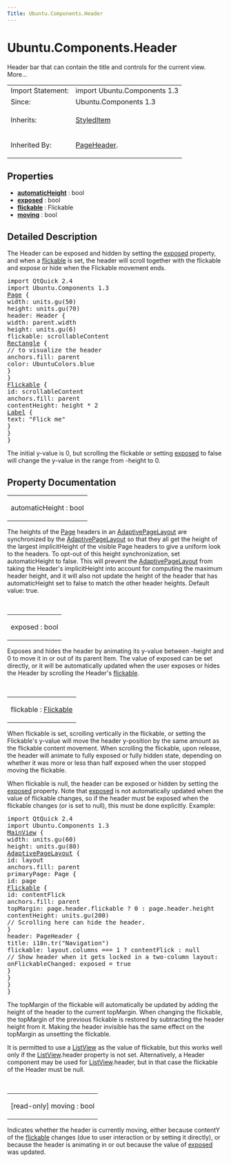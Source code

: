 ```yaml
---
Title: Ubuntu.Components.Header
---
```


# Ubuntu.Components.Header

<span class="subtitle"></span>
<!-- $$$Header-brief -->
<p>Header bar that can contain the title and controls for the current view. More...</p>
<!-- @@@Header -->
<table class="alignedsummary">
<tr><td class="memItemLeft rightAlign topAlign"> Import Statement:</td><td class="memItemRight bottomAlign"> import Ubuntu.Components 1.3</td></tr><tr><td class="memItemLeft rightAlign topAlign"> Since:</td><td class="memItemRight bottomAlign">  Ubuntu.Components 1.3</td></tr><tr><td class="memItemLeft rightAlign topAlign"> Inherits:</td><td class="memItemRight bottomAlign"> <p><a href="Ubuntu.Components.StyledItem.md">StyledItem</a></p>
</td></tr><tr><td class="memItemLeft rightAlign topAlign"> Inherited By:</td><td class="memItemRight bottomAlign"> <p><a href="Ubuntu.Components.PageHeader.md">PageHeader</a>.</p>
</td></tr></table><ul>
</ul>
<h2 id="properties">Properties</h2>
<ul>
<li class="fn"><b><b><a href="#automaticHeight-prop">automaticHeight</a></b></b> : bool</li>
<li class="fn"><b><b><a href="#exposed-prop">exposed</a></b></b> : bool</li>
<li class="fn"><b><b><a href="#flickable-prop">flickable</a></b></b> : Flickable</li>
<li class="fn"><b><b><a href="#moving-prop">moving</a></b></b> : bool</li>
</ul>
<!-- $$$Header-description -->
<h2 id="details">Detailed Description</h2>
</p>
<p>The Header can be exposed and hidden by setting the <a href="#exposed-prop">exposed</a> property, and when a <a href="#flickable-prop">flickable</a> is set, the header will scroll together with the flickable and expose or hide when the Flickable movement ends.</p>
<pre class="qml">import QtQuick 2.4
import Ubuntu.Components 1.3
<span class="type"><a href="Ubuntu.Components.Page.md">Page</a></span> {
<span class="name">width</span>: <span class="name">units</span>.<span class="name">gu</span>(<span class="number">50</span>)
<span class="name">height</span>: <span class="name">units</span>.<span class="name">gu</span>(<span class="number">70</span>)
<span class="name">header</span>: <span class="name">Header</span> {
<span class="name">width</span>: <span class="name">parent</span>.<span class="name">width</span>
<span class="name">height</span>: <span class="name">units</span>.<span class="name">gu</span>(<span class="number">6</span>)
<span class="name">flickable</span>: <span class="name">scrollableContent</span>
<span class="type"><a href="QtQuick.Rectangle.md">Rectangle</a></span> {
<span class="comment">// to visualize the header</span>
<span class="name">anchors</span>.fill: <span class="name">parent</span>
<span class="name">color</span>: <span class="name">UbuntuColors</span>.<span class="name">blue</span>
}
}
<span class="type"><a href="QtQuick.Flickable.md">Flickable</a></span> {
<span class="name">id</span>: <span class="name">scrollableContent</span>
<span class="name">anchors</span>.fill: <span class="name">parent</span>
<span class="name">contentHeight</span>: <span class="name">height</span> <span class="operator">*</span> <span class="number">2</span>
<span class="type"><a href="Ubuntu.Components.Label.md">Label</a></span> {
<span class="name">text</span>: <span class="string">&quot;Flick me&quot;</span>
}
}
}</pre>
<p>The initial y-value is 0, but scrolling the flickable or setting <a href="#exposed-prop">exposed</a> to false will change the y-value in the range from -height to 0.</p>
<!-- @@@Header -->
<h2>Property Documentation</h2>
<!-- $$$automaticHeight -->
<table class="qmlname"><tr valign="top" id="automaticHeight-prop"><td class="tblQmlPropNode"><p><span class="name">automaticHeight</span> : <span class="type">bool</span></p></td></tr></table><p>The heights of the <a href="Ubuntu.Components.Page.md">Page</a> headers in an <a href="Ubuntu.Components.AdaptivePageLayout.md">AdaptivePageLayout</a> are synchronized by the <a href="Ubuntu.Components.AdaptivePageLayout.md">AdaptivePageLayout</a> so that they all get the height of the largest implicitHeight of the visible Page headers to give a uniform look to the headers. To opt-out of this height synchronization, set automaticHeight to false. This will prevent the <a href="Ubuntu.Components.AdaptivePageLayout.md">AdaptivePageLayout</a> from taking the Header's implicitHeight into account for computing the maximum header height, and it will also not update the height of the header that has automaticHeight set to false to match the other header heights. Default value: true.</p>
<!-- @@@automaticHeight -->
<br/>
<!-- $$$exposed -->
<table class="qmlname"><tr valign="top" id="exposed-prop"><td class="tblQmlPropNode"><p><span class="name">exposed</span> : <span class="type">bool</span></p></td></tr></table><p>Exposes and hides the header by animating its y-value between -height and 0 to move it in or out of its parent Item. The value of exposed can be set directly, or it will be automatically updated when the user exposes or hides the Header by scrolling the Header's <a href="#flickable-prop">flickable</a>.</p>
<!-- @@@exposed -->
<br/>
<!-- $$$flickable -->
<table class="qmlname"><tr valign="top" id="flickable-prop"><td class="tblQmlPropNode"><p><span class="name">flickable</span> : <span class="type"><a href="QtQuick.Flickable.md">Flickable</a></span></p></td></tr></table><p>When flickable is set, scrolling vertically in the flickable, or setting the Flickable's y-value will move the header y-position by the same amount as the flickable content movement. When scrolling the flickable, upon release, the header will animate to fully exposed or fully hidden state, depending on whether it was more or less than half exposed when the user stopped moving the flickable.</p>
<p>When flickable is null, the header can be exposed or hidden by setting the <a href="#exposed-prop">exposed</a> property. Note that <a href="#exposed-prop">exposed</a> is not automatically updated when the value of flickable changes, so if the header must be exposed when the flickable changes (or is set to null), this must be done explicitly. Example:</p>
<pre class="qml">import QtQuick 2.4
import Ubuntu.Components 1.3
<span class="type"><a href="Ubuntu.Components.MainView.md">MainView</a></span> {
<span class="name">width</span>: <span class="name">units</span>.<span class="name">gu</span>(<span class="number">60</span>)
<span class="name">height</span>: <span class="name">units</span>.<span class="name">gu</span>(<span class="number">80</span>)
<span class="type"><a href="Ubuntu.Components.AdaptivePageLayout.md">AdaptivePageLayout</a></span> {
<span class="name">id</span>: <span class="name">layout</span>
<span class="name">anchors</span>.fill: <span class="name">parent</span>
<span class="name">primaryPage</span>: <span class="name">Page</span> {
<span class="name">id</span>: <span class="name">page</span>
<span class="type"><a href="QtQuick.Flickable.md">Flickable</a></span> {
<span class="name">id</span>: <span class="name">contentFlick</span>
<span class="name">anchors</span>.fill: <span class="name">parent</span>
<span class="name">topMargin</span>: <span class="name">page</span>.<span class="name">header</span>.<span class="name">flickable</span> ? <span class="number">0</span> : <span class="name">page</span>.<span class="name">header</span>.<span class="name">height</span>
<span class="name">contentHeight</span>: <span class="name">units</span>.<span class="name">gu</span>(<span class="number">200</span>)
<span class="comment">// Scrolling here can hide the header.</span>
}
<span class="name">header</span>: <span class="name">PageHeader</span> {
<span class="name">title</span>: <span class="name">i18n</span>.<span class="name">tr</span>(<span class="string">&quot;Navigation&quot;</span>)
<span class="name">flickable</span>: <span class="name">layout</span>.<span class="name">columns</span> <span class="operator">===</span> <span class="number">1</span> ? <span class="name">contentFlick</span> : <span class="number">null</span>
<span class="comment">// Show header when it gets locked in a two-column layout:</span>
<span class="name">onFlickableChanged</span>: <span class="name">exposed</span> <span class="operator">=</span> <span class="number">true</span>
}
}
}
}</pre>
<p>The topMargin of the flickable will automatically be updated by adding the height of the header to the current topMargin. When changing the flickable, the topMargin of the previous flickable is restored by subtracting the header height from it. Making the header invisible has the same effect on the topMargin as unsetting the flickable.</p>
<p>It is permitted to use a <a href="QtQuick.ListView.md">ListView</a> as the value of flickable, but this works well only if the <a href="QtQuick.ListView.md">ListView</a>.header property is not set. Alternatively, a Header component may be used for <a href="QtQuick.ListView.md">ListView</a>.header, but in that case the flickable of the Header must be null.</p>
<!-- @@@flickable -->
<br/>
<!-- $$$moving -->
<table class="qmlname"><tr valign="top" id="moving-prop"><td class="tblQmlPropNode"><p><span class="qmlreadonly">[read-only] </span><span class="name">moving</span> : <span class="type">bool</span></p></td></tr></table><p>Indicates whether the header is currently moving, either because contentY of the <a href="#flickable-prop">flickable</a> changes (due to user interaction or by setting it directly), or because the header is animating in or out because the value of <a href="#exposed-prop">exposed</a> was updated.</p>
<!-- @@@moving -->
<br/>
